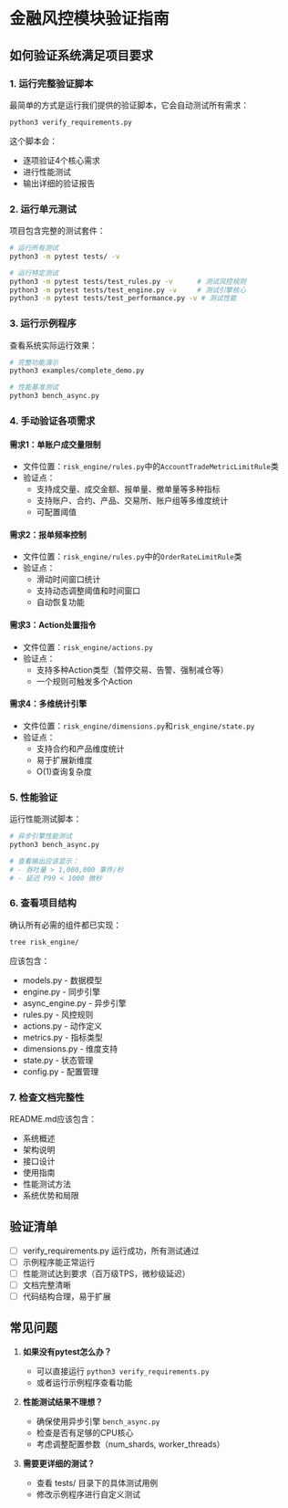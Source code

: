 # 金融风控模块验证指南

## 如何验证系统满足项目要求

### 1. 运行完整验证脚本

最简单的方式是运行我们提供的验证脚本，它会自动测试所有需求：

```bash
python3 verify_requirements.py
```

这个脚本会：
- 逐项验证4个核心需求
- 进行性能测试
- 输出详细的验证报告

### 2. 运行单元测试

项目包含完整的测试套件：

```bash
# 运行所有测试
python3 -m pytest tests/ -v

# 运行特定测试
python3 -m pytest tests/test_rules.py -v      # 测试风控规则
python3 -m pytest tests/test_engine.py -v     # 测试引擎核心
python3 -m pytest tests/test_performance.py -v # 测试性能
```

### 3. 运行示例程序

查看系统实际运行效果：

```bash
# 完整功能演示
python3 examples/complete_demo.py

# 性能基准测试
python3 bench_async.py
```

### 4. 手动验证各项需求

#### 需求1：单账户成交量限制
- 文件位置：`risk_engine/rules.py`中的`AccountTradeMetricLimitRule`类
- 验证点：
  - 支持成交量、成交金额、报单量、撤单量等多种指标
  - 支持账户、合约、产品、交易所、账户组等多维度统计
  - 可配置阈值

#### 需求2：报单频率控制
- 文件位置：`risk_engine/rules.py`中的`OrderRateLimitRule`类
- 验证点：
  - 滑动时间窗口统计
  - 支持动态调整阈值和时间窗口
  - 自动恢复功能

#### 需求3：Action处置指令
- 文件位置：`risk_engine/actions.py`
- 验证点：
  - 支持多种Action类型（暂停交易、告警、强制减仓等）
  - 一个规则可触发多个Action

#### 需求4：多维统计引擎
- 文件位置：`risk_engine/dimensions.py`和`risk_engine/state.py`
- 验证点：
  - 支持合约和产品维度统计
  - 易于扩展新维度
  - O(1)查询复杂度

### 5. 性能验证

运行性能测试脚本：

```bash
# 异步引擎性能测试
python3 bench_async.py

# 查看输出应该显示：
# - 吞吐量 > 1,000,000 事件/秒
# - 延迟 P99 < 1000 微秒
```

### 6. 查看项目结构

确认所有必需的组件都已实现：

```bash
tree risk_engine/
```

应该包含：
- models.py - 数据模型
- engine.py - 同步引擎
- async_engine.py - 异步引擎
- rules.py - 风控规则
- actions.py - 动作定义
- metrics.py - 指标类型
- dimensions.py - 维度支持
- state.py - 状态管理
- config.py - 配置管理

### 7. 检查文档完整性

README.md应该包含：
- 系统概述
- 架构说明
- 接口设计
- 使用指南
- 性能测试方法
- 系统优势和局限

## 验证清单

- [ ] verify_requirements.py 运行成功，所有测试通过
- [ ] 示例程序能正常运行
- [ ] 性能测试达到要求（百万级TPS，微秒级延迟）
- [ ] 文档完整清晰
- [ ] 代码结构合理，易于扩展

## 常见问题

1. **如果没有pytest怎么办？**
   - 可以直接运行 `python3 verify_requirements.py`
   - 或者运行示例程序查看功能

2. **性能测试结果不理想？**
   - 确保使用异步引擎 `bench_async.py`
   - 检查是否有足够的CPU核心
   - 考虑调整配置参数（num_shards, worker_threads）

3. **需要更详细的测试？**
   - 查看 tests/ 目录下的具体测试用例
   - 修改示例程序进行自定义测试